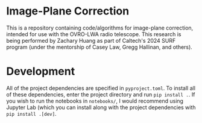 # Image-Plane Correction

This is a repository containing code/algorithms for image-plane correction, intended for use with the OVRO-LWA radio telescope.
This research is being performed by Zachary Huang as part of Caltech's 2024 SURF program (under the mentorship of Casey Law, Gregg Hallinan, and others).

# Development

All of the project dependencies are specified in `pyproject.toml`.
To install all of these dependencies, enter the project directory and run `pip install .`.
If you wish to run the notebooks in `notebooks/`, I would recommend using Jupyter Lab (which you can install along with the project dependencies with `pip install .[dev]`.
